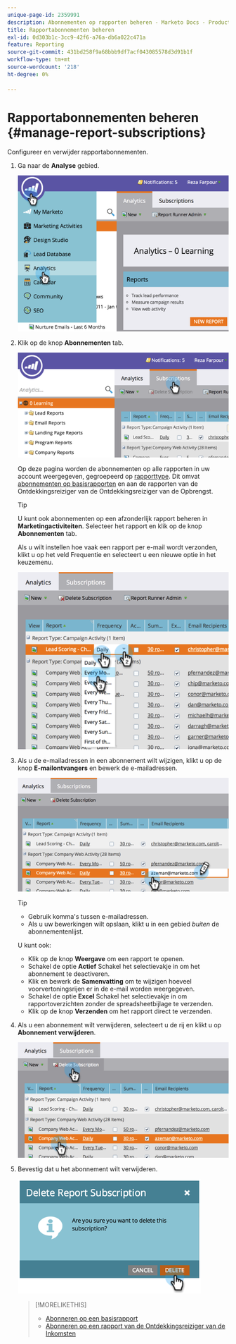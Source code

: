 ```yaml
---
unique-page-id: 2359991
description: Abonnementen op rapporten beheren - Marketo Docs - Productdocumentatie
title: Rapportabonnementen beheren
exl-id: 0d303b1c-3cc9-42f6-a76a-db6a022c471a
feature: Reporting
source-git-commit: 431bd258f9a68bbb9df7acf043085578d3d91b1f
workflow-type: tm+mt
source-wordcount: '218'
ht-degree: 0%

---
```


# Rapportabonnementen beheren {#manage-report-subscriptions}

Configureer en verwijder rapportabonnementen.

1. Ga naar de **Analyse** gebied.

   ![](assets/image2014-9-16-10-3a35-3a25.png)

1. Klik op de knop **Abonnementen** tab.

   ![](assets/image2014-9-16-10-3a35-3a32.png)

   Op deze pagina worden de abonnementen op alle rapporten in uw account weergegeven, gegroepeerd op [rapporttype](/help/marketo/product-docs/reporting/basic-reporting/report-types/report-type-overview.md). Dit omvat [abonnementen op basisrapporten](/help/marketo/product-docs/reporting/basic-reporting/report-subscriptions/subscribe-to-a-basic-report.md) en aan de rapporten van de Ontdekkingsreiziger van de Ontdekkingsreiziger van de Opbrengst.

   >[!TIP]
   >
   >U kunt ook abonnementen op een afzonderlijk rapport beheren in **Marketingactiviteiten**. Selecteer het rapport en klik op de knop **Abonnementen** tab.

   Als u wilt instellen hoe vaak een rapport per e-mail wordt verzonden, klikt u op het veld Frequentie en selecteert u een nieuwe optie in het keuzemenu.

   ![](assets/image2014-9-16-10-3a36-3a4.png)

1. Als u de e-mailadressen in een abonnement wilt wijzigen, klikt u op de knop **E-mailontvangers** en bewerk de e-mailadressen.

   ![](assets/image2014-9-16-10-3a36-3a11.png)

   >[!TIP]
   >
   >* Gebruik komma&#39;s tussen e-mailadressen.
   >* Als u uw bewerkingen wilt opslaan, klikt u in een gebied _buiten_ de abonnementenlijst.

   U kunt ook:

   * Klik op de knop **Weergave** om een rapport te openen.
   * Schakel de optie **Actief** Schakel het selectievakje in om het abonnement te deactiveren.
   * Klik en bewerk de **Samenvatting** om te wijzigen hoeveel voorvertoningsrijen er in de e-mail worden weergegeven.
   * Schakel de optie **Excel** Schakel het selectievakje in om rapportoverzichten zonder de spreadsheetbijlage te verzenden.
   * Klik op de knop **Verzenden** om het rapport direct te verzenden.

1. Als u een abonnement wilt verwijderen, selecteert u de rij en klikt u op **Abonnement verwijderen**.

   ![](assets/image2014-9-16-10-3a36-3a38.png)

1. Bevestig dat u het abonnement wilt verwijderen.

   ![](assets/image2014-9-16-10-3a36-3a43.png)

   >[!MORELIKETHIS]
   >
   >* [Abonneren op een basisrapport](/help/marketo/product-docs/reporting/basic-reporting/report-subscriptions/subscribe-to-a-basic-report.md)
   >* [Abonneren op een rapport van de Ontdekkingsreiziger van de Inkomsten](/help/marketo/product-docs/reporting/revenue-cycle-analytics/revenue-explorer/subscribe-to-a-revenue-explorer-report.md)
